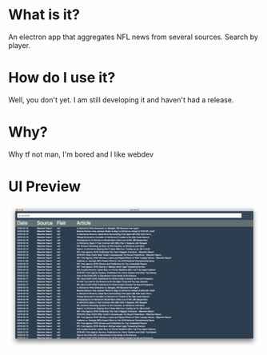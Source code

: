 # What is it?
An electron app that aggregates NFL news from several sources. Search by player.

# How do I use it?
Well, you don't yet. I am still developing it and haven't had a release.

# Why?
Why tf not man, I'm bored and I like webdev

# UI Preview
![alt text](sample.png "Sample")
